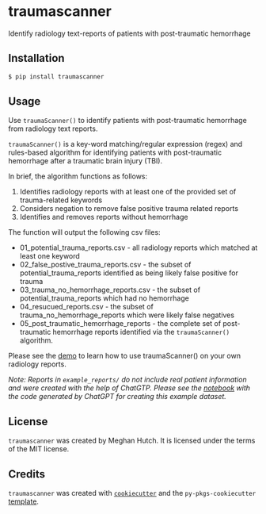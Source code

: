 # traumascanner

Identify radiology text-reports of patients with post-traumatic hemorrhage

## Installation

```bash
$ pip install traumascanner
```

## Usage

Use `traumaScanner()` to identify patients with post-traumatic hemorrhage from radiology text reports. 

`traumaScanner()` is a key-word matching/regular expression (regex) and rules-based algorithm for identifying patients with post-traumatic hemorrhage after a traumatic brain injury (TBI). 

In brief, the algorithm functions as follows: 


1) Identifies radiology reports with at least one of the provided set of trauma-related keywords
2) Considers negation to remove false positive trauma related reports
3) Identifies and removes reports without hemorrhage

The function will output the following csv files:

- 01_potential_trauma_reports.csv - all radiology reports which matched at least one keyword
- 02_false_postive_trauma_reports.csv - the subset of potential_trauma_reports identified as being likely false positive for trauma
- 03_trauma_no_hemorrhage_reports.csv - the subset of potential_trauma_reports which had no hemorrhage
- 04_resucued_reports.csv - the subset of trauma_no_hemorrhage_reports which were likely false negatives
- 05_post_traumatic_hemorrhage_reports - the complete set of post-traumatic hemorrhage reports identified via the `traumaScanner()` algorithm. 

Please see the [demo](demo_traumaScanner.ipynb) to learn how to use traumaScanner() on your own radiology reports.

*Note: Reports in `example_reports/` do not include real patient information and were created with the help of ChatGTP. Please see the [notebook](generate_example_reports.ipynb) with the code generated by ChatGPT for creating this example dataset.*

## License

`traumascanner` was created by Meghan Hutch. It is licensed under the terms of the MIT license.

## Credits

`traumascanner` was created with [`cookiecutter`](https://cookiecutter.readthedocs.io/en/latest/) and the `py-pkgs-cookiecutter` [template](https://github.com/py-pkgs/py-pkgs-cookiecutter).
